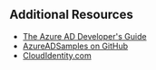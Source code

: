 ## Additional Resources

- [The Azure AD Developer's Guide](active-directory-developers-guide)
- [AzureADSamples on GitHub](https://github.com/AzureAdSamples)
- [CloudIdentity.com](https://cloudidentity.com)
